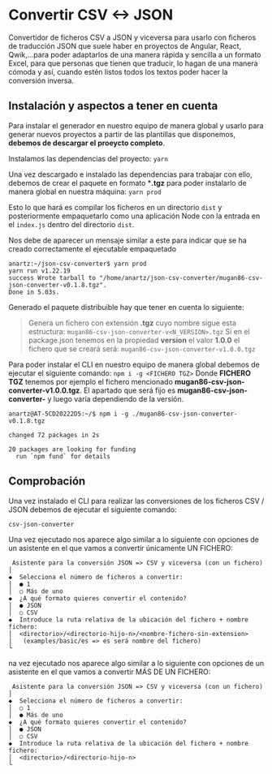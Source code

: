 # Convertir CSV <-> JSON

Convertidor de ficheros CSV a JSON y viceversa para usarlo con ficheros de traducción JSON que suele haber en proyectos de Angular, React, Qwik,...para poder adaptarlos de una manera rápida y sencilla a un formato Excel, para que personas que tienen que traducir, lo hagan de una manera cómoda y así, cuando estén listos todos los textos poder hacer la conversión inversa.

## Instalación y aspectos a tener en cuenta
Para instalar el generador en nuestro equipo de manera global y usarlo para generar nuevos proyectos a partir de las plantillas que disponemos, **debemos de descargar el proeycto completo**.

Instalamos las dependencias del proyecto:
```yarn```

Una vez descargado e instalado las dependencias para trabajar con ello, debemos de crear el paquete en formato ***.tgz** para poder instalarlo de manera global en nuestra máquina:
```yarn prod```

Esto lo que hará es compilar los ficheros en un directorio `dist` y posteriormente empaquetarlo como una aplicación Node con la entrada en el `index.js` dentro del directorio `dist`.

Nos debe de aparecer un mensaje similar a este para indicar que se ha creado correctamente el ejecutable empaquetado

```
anartz:~/json-csv-converter$ yarn prod
yarn run v1.22.19
success Wrote tarball to "/home/anartz/json-csv-converter/mugan86-csv-json-converter-v0.1.8.tgz".
Done in 5.03s.
```
Generado el paquete distribuible hay que tener en cuenta lo siguiente:
> 
> Genera un fichero con extensión **.tgz** cuyo nombre sigue esta estructura:
> ```mugan86-csv-json-converter-v<N_VERSION>.tgz```
> Si en el package.json tenemos en la propiedad **version** el valor **1.0.0** el fichero que se creará será:
>```mugan86-csv-json-converter-v1.0.0.tgz```

Para poder instalar el CLI en nuestro equipo de manera global debemos de ejecutar el siguiente comando:
```npm i -g <FICHERO TGZ>```
Donde **FICHERO TGZ** tenemos por ejemplo el fichero mencionado **mugan86-csv-json-converter-v1.0.0.tgz**. El apartado que será fijo es **mugan86-csv-json-converter-** y luego varía dependiendo de la versión.

```
anartz@AT-5CD20222D5:~/$ npm i -g ./mugan86-csv-json-converter-v0.1.8.tgz

changed 72 packages in 2s

20 packages are looking for funding
  run `npm fund` for details
  ```

## Comprobación

Una vez instalado el CLI para realizar las conversiones de los ficheros CSV / JSON debemos de ejecutar el siguiente comando:

```csv-json-converter```

Una vez ejecutado nos aparece algo similar a lo siguiente con opciones de un asistente en el que vamos a convertir únicamente UN FICHERO:

```
 Asistente para la conversión JSON => CSV y viceversa (con un fichero)
│
◆  Selecciona el número de ficheros a convertir:
│  ● 1 
│  ○ Más de uno
◆  ¿A qué formato quieres convertir el contenido?
│  ● JSON 
│  ○ CSV
◆  Introduce la ruta relativa de la ubicación del fichero + nombre fichero:
│  <directorio>/<directorio-hijo-n>/<nombre-fichero-sin-extension>
|   (examples/basic/es => es será nombre del fichero)
└
```
na vez ejecutado nos aparece algo similar a lo siguiente con opciones de un asistente en el que vamos a convertir MÁS DE UN FICHERO:

```
 Asistente para la conversión JSON => CSV y viceversa (con un fichero)
│
◆  Selecciona el número de ficheros a convertir:
│  ○ 1 
│  ● Más de uno
◆  ¿A qué formato quieres convertir el contenido?
│  ● JSON 
│  ○ CSV
◆  Introduce la ruta relativa de la ubicación del fichero + nombre fichero:
│  <directorio>/<directorio-hijo-n>
└
```



